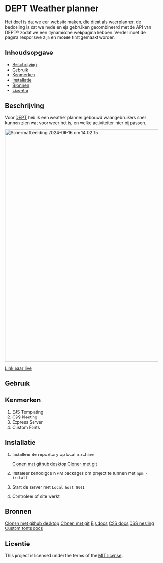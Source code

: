 
# DEPT Weather planner
Het doel is dat we een website maken, die dient als weerplanner, de bedoeling is dat we node en ejs gebruiken gecombineerd met de API van DEPT® zodat we een dynamische webpagina hebben. Verder moet de pagina responsive zijn en mobile first gemaakt worden.

## Inhoudsopgave

  * [Beschrijving](#beschrijving)
  * [Gebruik](#gebruik)
  * [Kenmerken](#kenmerken)
  * [Installatie](#installatie)
  * [Bronnen](#bronnen)
  * [Licentie](#licentie)

## Beschrijving
Voor [DEPT](https://www.deptagency.com/nl-nl/) heb ik een weather planner gebouwd waar gebruikers snel kunnen zien wat voor weer het is, en welke activiteiten hier bij passen.

<img width="763" alt="Schermafbeelding 2024-06-16 om 14 02 15" src="https://github.com/TomDeeterink1/proof-of-concept/assets/144009665/601e324b-4c30-4d4c-8645-38944a8f80e6">

[Link naar live](https://proof-of-concept-uj70.onrender.com)

## Gebruik
<!-- Bij Gebruik staat de user story, hoe het werkt en wat je er mee kan. -->

## Kenmerken
1. EJS Templating
2. CSS Nesting
3. Express Server
4. Custom Fonts


## Installatie
1. Installeer de repository op local machine
   
   [Clonen met github desktop](https://docs.github.com/en/desktop)  [Clonen met git](https://docs.github.com/en/repositories/creating-and-managing-repositories/cloning-a-repository)

2. Instaleer benodigde NPM packages om project te runnen met `npm -install`
3. Start de server met `Local host 8001`
4. Controleer of site werkt

## Bronnen
[Clonen met github desktop](https://docs.github.com/en/desktop)
[Clonen met git](https://docs.github.com/en/repositories/creating-and-managing-repositories/cloning-a-repository)
[Ejs docs](https://ejs.co/)
[CSS docs](https://developer.mozilla.org/en-US/docs/Web/CSS)
[CSS nesting](https://developer.mozilla.org/en-US/docs/Web/CSS/CSS_nesting)
[Custom fonts docs](https://www.pagecloud.com/blog/how-to-add-custom-fonts-to-any-website)

## Licentie

This project is licensed under the terms of the [MIT license](./LICENSE).
